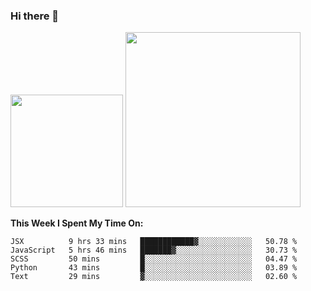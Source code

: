 ### Hi there 👋

<!--
**nestor22/nestor22** is a ✨ _special_ ✨ repository because its `README.md` (this file) appears on your GitHub profile.

Here are some ideas to get you started:

- 🔭 I’m currently working on ...
- 🌱 I’m currently learning ...
- 👯 I’m looking to collaborate on ...
- 🤔 I’m looking for help with ...
- 💬 Ask me about ...
- 📫 How to reach me: ...
- 😄 Pronouns: ...
- ⚡ Fun fact: ...
-->


<img height="180em" src="https://github-readme-stats.vercel.app/api?username=nestor22&show_icons=true&hide_border=true&&count_private=true&include_all_commits=true&theme=radical" />
<img height="280em" src="https://github-readme-stats.vercel.app/api/top-langs/?username=nestor22&layout=compact)](https://github.com/nestor22/github-readme-stats&theme=radical"  />



**This Week I Spent My Time On:**
<!--START_SECTION:waka-->
```text
JSX          9 hrs 33 mins   ████████████▓░░░░░░░░░░░░   50.78 % 
JavaScript   5 hrs 46 mins   ███████▓░░░░░░░░░░░░░░░░░   30.73 % 
SCSS         50 mins         █░░░░░░░░░░░░░░░░░░░░░░░░   04.47 % 
Python       43 mins         █░░░░░░░░░░░░░░░░░░░░░░░░   03.89 % 
Text         29 mins         ▓░░░░░░░░░░░░░░░░░░░░░░░░   02.60 % 
```
<!--END_SECTION:waka-->


